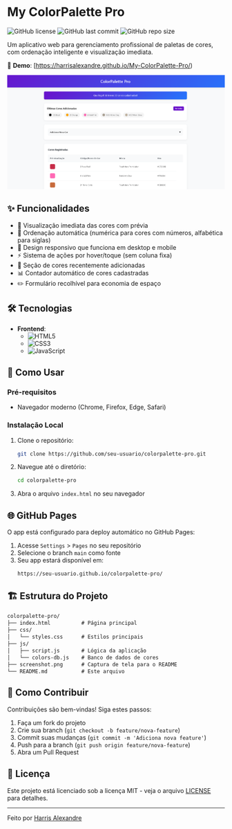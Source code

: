 # My ColorPalette Pro

![GitHub license](https://img.shields.io/github/license/seu-usuario/colorpalette-pro?style=flat-square)
![GitHub last commit](https://img.shields.io/github/last-commit/seu-usuario/colorpalette-pro?style=flat-square)
![GitHub repo size](https://img.shields.io/github/repo-size/seu-usuario/colorpalette-pro?style=flat-square)

Um aplicativo web para gerenciamento profissional de paletas de cores, com ordenação inteligente e visualização imediata.

🔗 **Demo**: [https://harrisalexandre.github.io/My-ColorPalette-Pro/)

![App Screenshot](screenshots/screenshot.png)

## ✨ Funcionalidades

- 🎨 Visualização imediata das cores com prévia
- 🔢 Ordenação automática (numérica para cores com números, alfabética para siglas)
- 📱 Design responsivo que funciona em desktop e mobile
- ⚡ Sistema de ações por hover/toque (sem coluna fixa)
- 📅 Seção de cores recentemente adicionadas
- 📊 Contador automático de cores cadastradas
- ✏️ Formulário recolhível para economia de espaço

## 🛠️ Tecnologias

- **Frontend**:
  - ![HTML5](https://img.shields.io/badge/-HTML5-E34F26?logo=html5&logoColor=white)
  - ![CSS3](https://img.shields.io/badge/-CSS3-1572B6?logo=css3&logoColor=white)
  - ![JavaScript](https://img.shields.io/badge/-JavaScript-F7DF1E?logo=javascript&logoColor=black)

## 🚀 Como Usar

### Pré-requisitos

- Navegador moderno (Chrome, Firefox, Edge, Safari)

### Instalação Local

1. Clone o repositório:
   ```bash
   git clone https://github.com/seu-usuario/colorpalette-pro.git
   ```
2. Navegue até o diretório:
   ```bash
   cd colorpalette-pro
   ```
3. Abra o arquivo `index.html` no seu navegador

## 🌐 GitHub Pages

O app está configurado para deploy automático no GitHub Pages:

1. Acesse `Settings` > `Pages` no seu repositório
2. Selecione o branch `main` como fonte
3. Seu app estará disponível em:
   ```
   https://seu-usuario.github.io/colorpalette-pro/
   ```

## 🏗️ Estrutura do Projeto

```
colorpalette-pro/
├── index.html          # Página principal
├── css/
│   └── styles.css      # Estilos principais
├── js/
│   ├── script.js       # Lógica da aplicação
│   └── colors-db.js    # Banco de dados de cores
├── screenshot.png      # Captura de tela para o README
└── README.md           # Este arquivo
```

## 🤝 Como Contribuir

Contribuições são bem-vindas! Siga estes passos:

1. Faça um fork do projeto
2. Crie sua branch (`git checkout -b feature/nova-feature`)
3. Commit suas mudanças (`git commit -m 'Adiciona nova feature'`)
4. Push para a branch (`git push origin feature/nova-feature`)
5. Abra um Pull Request

## 📄 Licença

Este projeto está licenciado sob a licença MIT - veja o arquivo [LICENSE](LICENSE) para detalhes.

---

Feito por [Harris Alexandre](https://www.instagram.com/_harrisalexandre/)
